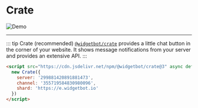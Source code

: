 # Crate

![Demo](https://i.imgur.com/oq4W4Rk.gif)

---
::: tip Crate (recommended)
[`@widgetbot/crate`](/embed/crate/tutorial.md) provides a little chat button in the corner of your website. It shows message notifications from your server and provides an extensive API.
:::

```html
<script src="https://cdn.jsdelivr.net/npm/@widgetbot/crate@3" async defer>
  new Crate({
    server: '299881420891881473',
    channel: '355719584830980096',
    shard: 'https://e.widgetbot.io'
  })
</script>
```

